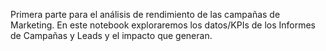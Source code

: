 Primera parte para el análisis de rendimiento de las campañas de Marketing. En este notebook exploraremos los datos/KPIs de los Informes de Campañas y Leads y el impacto que generan.
